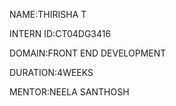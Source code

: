 NAME:THIRISHA T

INTERN ID:CT04DG3416

DOMAIN:FRONT END DEVELOPMENT

DURATION:4WEEKS

MENTOR:NEELA SANTHOSH


